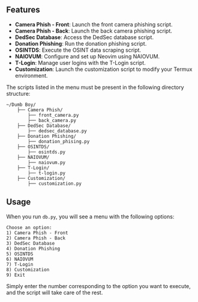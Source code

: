 ## Features

- **Camera Phish - Front**: Launch the front camera phishing script.
- **Camera Phish - Back**: Launch the back camera phishing script.
- **DedSec Database**: Access the DedSec database script.
- **Donation Phishing**: Run the donation phishing script.
- **OSINTDS**: Execute the OSINT data scraping script.
- **NAIOVUM**: Configure and set up Neovim using NAIOVUM.
- **T-Login**: Manage user logins with the T-Login script.
- **Customization**: Launch the customization script to modify your Termux environment.

The scripts listed in the menu must be present in the following directory structure:

```
~/Dumb Boy/
    ├── Camera Phish/
        ├── front_camera.py
        ├── back_camera.py
    ├── DedSec Database/
        ├── dedsec_database.py
    ├── Donation Phishing/
        ├── donation_phising.py
    ├── OSINTDS/
        ├── osintds.py
    ├── NAIOVUM/
        ├── naiovum.py
    ├── T-Login/
        ├── t-login.py
    ├── Customization/
        ├── customization.py
```

## Usage

When you run `db.py`, you will see a menu with the following options:

```
Choose an option:
1) Camera Phish - Front
2) Camera Phish - Back
3) DedSec Database
4) Donation Phishing
5) OSINTDS
6) NAIOVUM
7) T-Login
8) Customization
9) Exit
```

Simply enter the number corresponding to the option you want to execute, and the script will take care of the rest.
